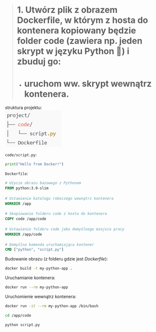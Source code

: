 ># 1. Utwórz plik z obrazem Dockerfile, w którym z hosta do kontenera kopiowany będzie folder code (zawiera np. jeden skrypt w języku Python 🐍) i zbuduj go: 
>* # uruchom ww. skrypt wewnątrz kontenera.  

struktura projektu:  
![alt text](image.png)  

`code/script.py`:  
```py
print("Hello from Docker!")
```

`Dockerfile`:
```Dockerfile
# Użycie obrazu bazowego z Pythonem
FROM python:3.9-slim

# Ustawienie katalogu roboczego wewnątrz kontenera
WORKDIR /app

# Skopiowanie folderu code z hosta do kontenera
COPY code /app/code

# Ustawienie folderu code jako domyślnego miejsca pracy
WORKDIR /app/code

# Domyślna komenda uruchamiająca kontener
CMD ["python", "script.py"]
```  

Budowanie obrazu (z folderu gdzie jest *Dockerfile*):  
```bash
docker build -t my-python-app .
```  

Uruchamianie kontenera:  
```bash
docker run --rm my-python-app
```

Uruchomienie wewnątrz kontenera:  
```bash
docker run -it --rm my-python-app /bin/bash
```  
```bash
cd /app/code
```
```bash
python script.py
```  
